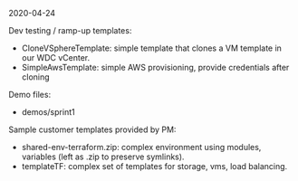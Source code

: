 2020-04-24

Dev testing / ramp-up templates:

  - CloneVSphereTemplate: simple template that clones a VM template in our WDC vCenter.
  - SimpleAwsTemplate: simple AWS provisioning, provide credentials after cloning

Demo files:

  - demos/sprint1

Sample customer templates provided by PM:

  - shared-env-terraform.zip: complex environment using modules, variables (left as .zip to preserve symlinks).
  - templateTF: complex set of templates for storage, vms, load balancing.
